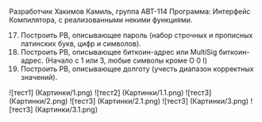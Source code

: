 Разработчик Хакимов Камиль, группа АВТ-114
Программа: Интерфейс Компилятора, с реализованными некими функциями. 

17. Построить РВ, описывающее пароль (набор строчных и
прописных латинских букв, цифр и символов).
11. Построить РВ, описывающее биткоин-адрес или MultiSig
биткоин-адрес. (Начало с 1 или 3, любые символы кроме O 0 I)
18. Построить РВ, описывающее долготу (учесть диапазон
корректных значений).


![тест1] (Картинки/1.png)
![тест2] (Картинки/1.1.png)
![тест3] (Картинки/2.png)
![тест3] (Картинки/2.1.png)
![тест3] (Картинки/3.png)
![тест3] (Картинки/3.1.png)


